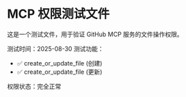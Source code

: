# MCP 权限测试文件

这是一个测试文件，用于验证 GitHub MCP 服务的文件操作权限。

测试时间：2025-08-30
测试功能：
- ✅ create_or_update_file (创建)
- ✅ create_or_update_file (更新)

权限状态：完全正常